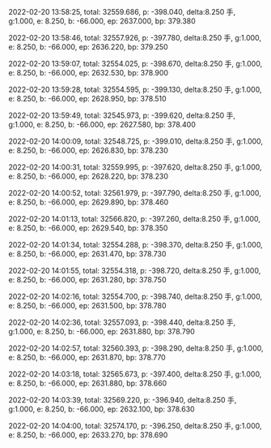 2022-02-20 13:58:25, total: 32559.686, p: -398.040, delta:8.250 手, g:1.000, e: 8.250, b: -66.000, ep: 2637.000, bp: 379.380

2022-02-20 13:58:46, total: 32557.926, p: -397.780, delta:8.250 手, g:1.000, e: 8.250, b: -66.000, ep: 2636.220, bp: 379.250

2022-02-20 13:59:07, total: 32554.025, p: -398.670, delta:8.250 手, g:1.000, e: 8.250, b: -66.000, ep: 2632.530, bp: 378.900

2022-02-20 13:59:28, total: 32554.595, p: -399.130, delta:8.250 手, g:1.000, e: 8.250, b: -66.000, ep: 2628.950, bp: 378.510

2022-02-20 13:59:49, total: 32545.973, p: -399.620, delta:8.250 手, g:1.000, e: 8.250, b: -66.000, ep: 2627.580, bp: 378.400

2022-02-20 14:00:09, total: 32548.725, p: -399.010, delta:8.250 手, g:1.000, e: 8.250, b: -66.000, ep: 2626.830, bp: 378.230

2022-02-20 14:00:31, total: 32559.995, p: -397.620, delta:8.250 手, g:1.000, e: 8.250, b: -66.000, ep: 2628.220, bp: 378.230

2022-02-20 14:00:52, total: 32561.979, p: -397.790, delta:8.250 手, g:1.000, e: 8.250, b: -66.000, ep: 2629.890, bp: 378.460

2022-02-20 14:01:13, total: 32566.820, p: -397.260, delta:8.250 手, g:1.000, e: 8.250, b: -66.000, ep: 2629.540, bp: 378.350

2022-02-20 14:01:34, total: 32554.288, p: -398.370, delta:8.250 手, g:1.000, e: 8.250, b: -66.000, ep: 2631.470, bp: 378.730

2022-02-20 14:01:55, total: 32554.318, p: -398.720, delta:8.250 手, g:1.000, e: 8.250, b: -66.000, ep: 2631.280, bp: 378.750

2022-02-20 14:02:16, total: 32554.700, p: -398.740, delta:8.250 手, g:1.000, e: 8.250, b: -66.000, ep: 2631.500, bp: 378.780

2022-02-20 14:02:36, total: 32557.093, p: -398.440, delta:8.250 手, g:1.000, e: 8.250, b: -66.000, ep: 2631.880, bp: 378.790

2022-02-20 14:02:57, total: 32560.393, p: -398.290, delta:8.250 手, g:1.000, e: 8.250, b: -66.000, ep: 2631.870, bp: 378.770

2022-02-20 14:03:18, total: 32565.673, p: -397.400, delta:8.250 手, g:1.000, e: 8.250, b: -66.000, ep: 2631.880, bp: 378.660

2022-02-20 14:03:39, total: 32569.220, p: -396.940, delta:8.250 手, g:1.000, e: 8.250, b: -66.000, ep: 2632.100, bp: 378.630

2022-02-20 14:04:00, total: 32574.170, p: -396.250, delta:8.250 手, g:1.000, e: 8.250, b: -66.000, ep: 2633.270, bp: 378.690